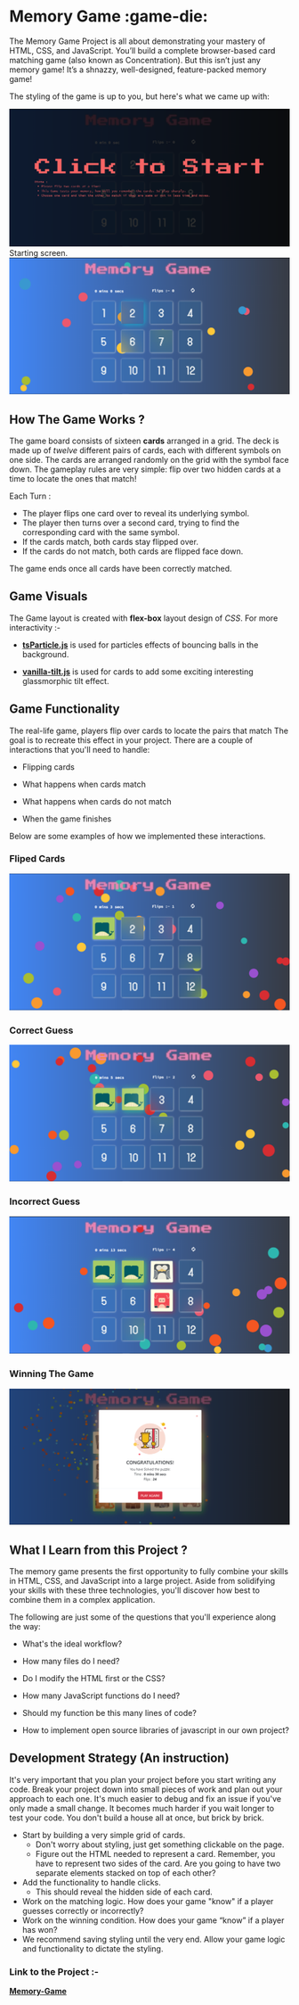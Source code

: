 # Memory Game :game-die:

The Memory Game Project is all about demonstrating your mastery of HTML, CSS, and JavaScript. You’ll build a complete browser-based card matching game (also known as Concentration). But this isn’t just any memory game! It’s a shnazzy, well-designed, feature-packed memory game!

The styling of the game is up to you, but here's what we came up with:

![overlay_image](screenshots/overlay.png)
Starting screen.
![opening_screen](screenshots/opening.png)

## How The Game Works ?

The game board consists of sixteen **cards** arranged in a grid. The deck is made up of _twelve_ different pairs of cards, each with different symbols on one side. The cards are arranged randomly on the grid with the symbol face down. The gameplay rules are very simple: flip over two hidden cards at a time to locate the ones that match!

Each Turn :

- The player flips one card over to reveal its underlying symbol.
- The player then turns over a second card, trying to find the corresponding card with the same symbol.
- If the cards match, both cards stay flipped over.
- If the cards do not match, both cards are flipped face down.

The game ends once all cards have been correctly matched.

## Game Visuals

The Game layout is created with **flex-box** layout design of _CSS_. For more interactivity :-

- [**tsParticle.js**](https://particles.js.org/) is used for particles effects of bouncing balls in the background.

- [**vanilla-tilt.js**](https://micku7zu.github.io/vanilla-tilt.js/) is used for cards to add some exciting interesting glassmorphic tilt effect.

## Game Functionality

The real-life game, players flip over cards to locate the pairs that match The goal is to recreate this effect in your project. There are a couple of interactions that you'll need to handle:

- Flipping cards

- What happens when cards match

- What happens when cards do not match

- When the game finishes

Below are some examples of how we implemented these interactions.

### Fliped Cards

![fliped_cards](screenshots/card_open.png)

### Correct Guess

![correct_guess_img](screenshots/cards_matched.png)

### Incorrect Guess

![incorrect_guess_img](screenshots/cards_unmatched.png)

### Winning The Game

![winning_game_img](screenshots/win.png)

## What I Learn from this Project ?

The memory game presents the first opportunity to fully combine your skills in HTML, CSS, and JavaScript into a large project. Aside from solidifying your skills with these three technologies, you'll discover how best to combine them in a complex application.

The following are just some of the questions that you'll experience along the way:

- What's the ideal workflow?

- How many files do I need?

- Do I modify the HTML first or the CSS?

- How many JavaScript functions do I need?

- Should my function be this many lines of code?

- How to implement open source libraries of javascript in our own project?

## Development Strategy (An instruction)

It's very important that you plan your project before you start writing any code. Break your project down into small pieces of work and plan out your approach to each one. It's much easier to debug and fix an issue if you've only made a small change. It becomes much harder if you wait longer to test your code. You don't build a house all at once, but brick by brick.

- Start by building a very simple grid of cards.
  - Don't worry about styling, just get something clickable on the page.
  - Figure out the HTML needed to represent a card. Remember, you have to represent two sides of the card. Are you going to have two separate elements stacked on top of each other?
- Add the functionality to handle clicks.
  - This should reveal the hidden side of each card.
- Work on the matching logic. How does your game "know" if a player guesses correctly or incorrectly?
- Work on the winning condition. How does your game “know” if a player has won?
- We recommend saving styling until the very end. Allow your game logic and functionality to dictate the styling.

### Link to the Project :-

[**Memory-Game**](https://pyk017.github.io/Memory-Game/)
